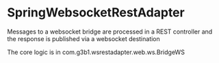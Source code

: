 # SpringWebsocketRestAdapter
Messages to a websocket bridge are processed in a REST controller and the response is published via a websocket destination

The core logic is in com.g3b1.wsrestadapter.web.ws.BridgeWS
